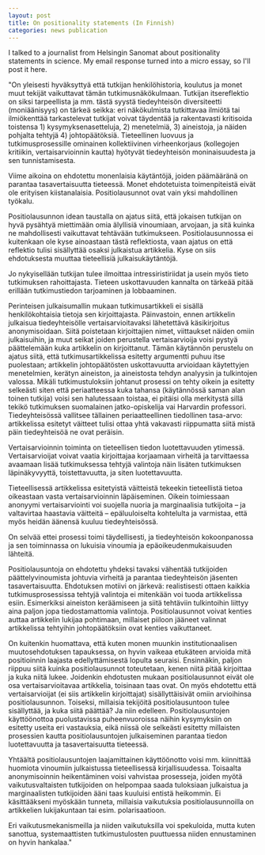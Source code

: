 ```yaml
---
layout: post
title: On positionality statements (In Finnish)
categories: news publication
---
```

I talked to a journalist from Helsingin Sanomat about positionality statements in science. My email response turned into a micro essay, so I'll post it here.

<!--more-->


"On yleisesti hyväksyttyä että tutkijan henkilöhistoria, koulutus ja monet muut tekijät vaikuttavat tämän tutkimusnäkökulmaan. Tutkijan itsereflektio on siksi tarpeellista ja mm. tästä syystä tiedeyhteisön diversiteetti (moniäänisyys) on tärkeä seikka: eri näkökulmista tutkittavaa ilmiötä tai ilmiökenttää tarkastelevat tutkijat voivat täydentää ja rakentavasti kritisoida toistensa 1) kysymyksenasetteluja, 2) menetelmiä, 3) aineistoja, ja näiden pohjalta tehtyjä 4) johtopäätöksiä. Tieteellinen luovuus ja tutkimusprosessille ominainen kollektiivinen virheenkorjaus (kollegojen kritiikin, vertaisarvioinnin kautta) hyötyvät tiedeyhteisön moninaisuudesta ja sen tunnistamisesta.

Viime aikoina on ehdotettu monenlaisia käytäntöjä, joiden päämääränä on parantaa tasavertaisuutta tieteessä. Monet ehdotetuista toimenpiteistä eivät ole erityisen kiistanalaisia. Positiolausunnot ovat vain yksi mahdollinen työkalu.

Positiolausunnon idean taustalla on ajatus siitä, että jokaisen tutkijan on hyvä pysähtyä miettimään omia älyllisiä vinoumiaan, arvojaan, ja sitä kuinka ne mahdollisesti vaikuttavat tehtävään tutkimukseen. Positiolausunnossa ei kuitenkaan ole kyse ainoastaan tästä reflektiosta, vaan ajatus on että reflektio tulisi sisällyttää osaksi julkaistua artikkelia. Kyse on siis ehdotuksesta muuttaa tieteellisiä julkaisukäytäntöjä.

Jo nykyisellään tutkijan tulee ilmoittaa intressiristiriidat ja usein myös tieto tutkimuksen rahoittajasta. Tieteen uskottavuuden kannalta on tärkeää pitää erillään tutkimustiedon tarjoaminen ja lobbaaminen.

Perinteisen julkaisumallin mukaan tutkimusartikkeli ei sisällä henkilökohtaisia tietoja sen kirjoittajasta. Päinvastoin, ennen artikkelin julkaisua tiedeyhteisölle vertaisarvioitavaksi lähetettävä käsikirjoitus anonymisoidaan. Siitä poistetaan kirjoittajien nimet, viittaukset näiden omiin julkaisuihin, ja muut seikat joiden perustella vertaisarvioija voisi pystyä päättelemään kuka artikkelin on kirjoittanut. Tämän käytännön perustelu on ajatus siitä, että tutkimusartikkelissa esitetty argumentti puhuu itse puolestaan; artikkelin johtopäätösten uskottavuutta arvioidaan käytettyjen menetelmien, kerätyn aineiston, ja aineistosta tehdyn analyysin ja tulkintojen valossa. Mikäli tutkimustuloksiin johtanut prosessi on tehty oikein ja esitetty selkeästi siten että periaatteessa kuka tahansa (käytännössä saman alan toinen tutkija) voisi sen halutessaan toistaa, ei pitäisi olla merkitystä sillä tekikö tutkimuksen suomalainen jatko-opiskelija vai Harvardin professori. Tiedeyhteisössä vallitsee tällainen periaatteellinen tiedollinen tasa-arvo: artikkelissa esitetyt väitteet tulisi ottaa yhtä vakavasti riippumatta siitä mistä päin tiedeyhteisöä ne ovat peräisin.

Vertaisarvioinnin toiminta on tieteellisen tiedon luotettavuuden ytimessä. Vertaisarvioijat voivat vaatia kirjoittajaa korjaamaan virheitä ja tarvittaessa avaamaan lisää tutkimuksessa tehtyjä valintoja näin lisäten tutkimuksen läpinäkyvyyttä, toistettavuutta, ja siten luotettavuutta.

Tieteellisessä artikkelissa esitetyistä väitteistä tekeekin tieteellistä tietoa oikeastaan vasta vertaisarvioinnin läpäiseminen. Oikein toimiessaan anonyymi vertaisarviointi voi suojella nuoria ja marginaalisia tutkijoita – ja valtavirtaa haastavia väitteitä – epäluuloiselta kohtelulta ja varmistaa, että myös heidän äänensä kuuluu tiedeyhteisössä.

On selvää ettei prosessi toimi täydellisesti, ja tiedeyhteisön kokoonpanossa ja sen toiminnassa on lukuisia vinoumia ja epäoikeudenmukaisuuden lähteitä.

Positiolausuntoja on ehdotettu yhdeksi tavaksi vähentää tutkijoiden päättelyvinoumista johtuvia virheitä ja parantaa tiedeyhteisön jäsenten tasavertaisuutta. Ehdotuksen motiivi on järkevä: realistisesti ottaen kaikkia tutkimusprosessissa tehtyjä valintoja ei mitenkään voi tuoda artikkelissa esiin. Esimerkiksi aineiston keräämiseen ja siitä tehtäviin tulkintoihin liittyy aina paljon jopa tiedostamattomia valintoja. Positiolausunnot voivat kenties auttaa artikkelin lukijaa pohtimaan, millaiset piiloon jääneet valinnat artikkelissa tehtyihin johtopäätöksiin ovat kenties vaikuttaneet.

On kuitenkin huomattava, että kuten monen muunkin institutionaalisen muutosehdotuksen tapauksessa, on hyvin vaikeaa etukäteen arvioida mitä positioinnin laajasta edellyttämisestä lopulta seuraisi. Ensinnäkin, paljon riippuu siitä kuinka positiolausunnot toteutetaan, kenen niitä pitää kirjoittaa ja kuka niitä lukee. Joidenkin ehdotusten mukaan positiolausunnot eivät ole osa vertaisarvioitavaa artikkelia, toisinaan taas ovat. On myös ehdotettu että vertaisarvioijat (ei siis artikkelin kirjoittajat) sisällyttäisivät omiin arvioihinsa positiolausunnon. Toiseksi, millaisia tekijöitä positiolausuntoon tulee sisällyttää, ja kuka siitä päättää? Ja niin edelleen. Positiolausuntojen käyttöönottoa puolustavissa puheenvuoroissa näihin kysymyksiin on esitetty useita eri vastauksia, eikä niissä ole selkeästi esitetty millaisten prosessien kautta positiolausuntojen julkaiseminen parantaa tiedon luotettavuutta ja tasavertaisuutta tieteessä.

Yhtäältä positiolausuntojen laajamittainen käyttöönotto voisi mm. kiinnittää huomiota vinoumiin julkaistussa tieteellisessä kirjallisuudessa. Toisaalta anonymisoinnin heikentäminen voisi vahvistaa prosesseja, joiden myötä vaikutusvaltaisten tutkijoiden on helpompaa saada tuloksiaan julkaistua ja marginaalisten tutkijoiden ääni taas kuuluisi entistä heikommin. Ei käsittääkseni myöskään tunneta, millaisia vaikutuksia positiolausunnoilla on artikkelien lukijakuntaan tai esim. polarisaatioon.

Eri vaikutusmekanismeilla ja niiden vaikutuksilla voi spekuloida, mutta kuten sanottua, systemaattisten tutkimustulosten puuttuessa niiden ennustaminen on hyvin hankalaa."
